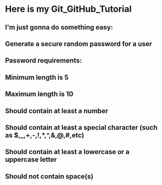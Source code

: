 # Here is my Git_GitHub_Tutorial

## I'm just gonna do something easy:

## Generate a secure random password for a user

## Password requirements: 

## Minimum length is 5
## Maximum length is 10
## Should contain at least a number
## Should contain at least a special character (such as $,_,+,-,!,*,^,&,@,#,etc)
## Should contain at least a lowercase or a uppercase letter
## Should not contain space(s)